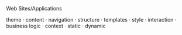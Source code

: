 Web Sites/Applications

theme · content · navigation · structure · templates · style · interaction · business logic · context · static · dynamic